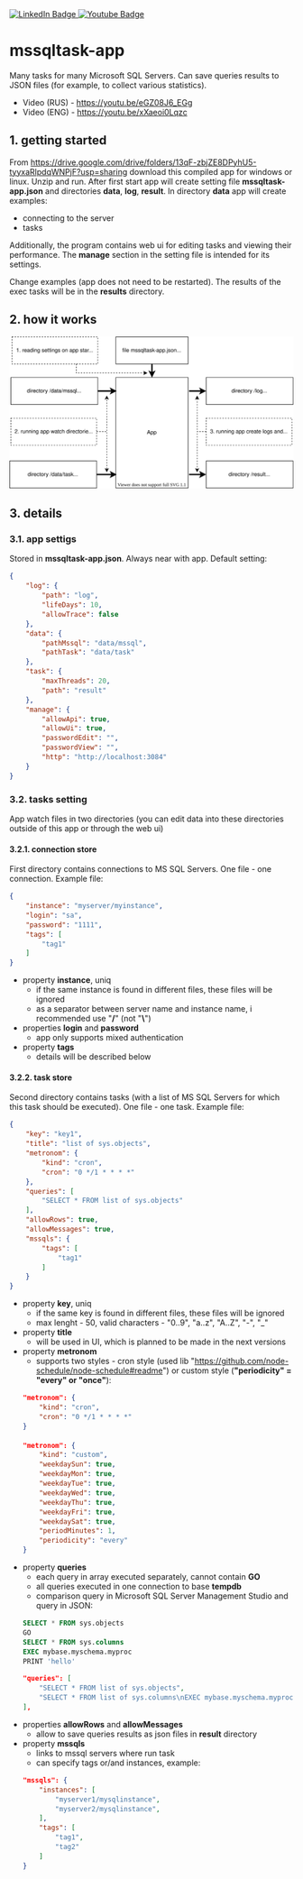 <div id="badges">
  <a href="https://www.linkedin.com/in/vasilev-vitalii/">
    <img src="https://img.shields.io/badge/LinkedIn-blue?style=for-the-badge&logo=linkedin&logoColor=white" alt="LinkedIn Badge"/>
  </a>
  <a href="https://www.youtube.com/channel/UChlSfeGAF1fTDwu6-5b3dnQ">
    <img src="https://img.shields.io/badge/YouTube-red?style=for-the-badge&logo=youtube&logoColor=white" alt="Youtube Badge"/>
  </a>
</div>

# mssqltask-app
Many tasks for many Microsoft SQL Servers.
Can save queries results to JSON files (for example, to collect various statistics).
* Video (RUS) - https://youtu.be/eGZ08J6_EGg
* Video (ENG) - https://youtu.be/xXaeoi0Lqzc

## 1. getting started
From https://drive.google.com/drive/folders/13qF-zbjZE8DPyhU5-tyyxaRlpdqWNPjF?usp=sharing download this compiled app for windows or linux.
Unzip and run. After first start app will create setting file **mssqltask-app.json** and directories **data**, **log**, **result**.
In directory **data** app will create examples:
* connecting to the server
* tasks

Additionally, the program contains web ui for editing tasks and viewing their performance. The **manage** section in the setting file is intended for its settings.

Change examples (app does not need to be restarted). The results of the exec tasks will be in the **results** directory.
## 2. how it works
![how it works](/artifacts/docs/howitwork.svg)
## 3. details
### 3.1. app settigs
Stored in **mssqltask-app.json**. Always near with app. Default setting:
```json
{
    "log": {
        "path": "log",
        "lifeDays": 10,
        "allowTrace": false
    },
    "data": {
        "pathMssql": "data/mssql",
        "pathTask": "data/task"
    },
    "task": {
        "maxThreads": 20,
        "path": "result"
    },
    "manage": {
        "allowApi": true,
        "allowUi": true,
        "passwordEdit": "",
        "passwordView": "",
        "http": "http://localhost:3084"
    }
}
```
### 3.2. tasks setting
App watch files in two directories (you can edit data into these directories outside of this app or through the web ui)
#### 3.2.1. connection store
First directory contains connections to MS SQL Servers. One file - one connection. Example file:
```json
{
    "instance": "myserver/myinstance",
    "login": "sa",
    "password": "1111",
    "tags": [
        "tag1"
    ]
}
```
* property **instance**, uniq
    - if the same instance is found in different files, these files will be ignored
    - as a separator between server name and instance name, i recommended use "**/**" (not "**\\**")
* properties **login** and **password**
    - app only supports mixed authentication
* property **tags**
    - details will be described below

#### 3.2.2. task store
Second directory contains tasks (with a list of MS SQL Servers for which this task should be executed). One file - one task. Example file:
```json
{
    "key": "key1",
    "title": "list of sys.objects",
    "metronom": {
        "kind": "cron",
        "cron": "0 */1 * * * *"
    },
    "queries": [
        "SELECT * FROM list of sys.objects"
    ],
    "allowRows": true,
    "allowMessages": true,
    "mssqls": {
        "tags": [
			"tag1"
		]
    }
}
```
* property **key**, uniq
    - if the same key is found in different files, these files will be ignored
    - max lenght - 50, valid characters - "0..9", "a..z", "A..Z", "-", "_"
* property **title**
    - will be used in UI, which is planned to be made in the next versions
* property **metronom**
    - supports two styles - cron style (used lib "https://github.com/node-schedule/node-schedule#readme") or custom style (**"periodicity" = "every" or "once"**):
    ```json
    "metronom": {
        "kind": "cron",
        "cron": "0 */1 * * * *"
    }

    "metronom": {
        "kind": "custom",
        "weekdaySun": true,
        "weekdayMon": true,
        "weekdayTue": true,
        "weekdayWed": true,
        "weekdayThu": true,
        "weekdayFri": true,
        "weekdaySat": true,
        "periodMinutes": 1,
        "periodicity": "every"
    }
    ```
* property **queries**
    - each query in array executed separately, cannot contain **GO**
    - all queries executed in one connection to base **tempdb**
    - comparison query in Microsoft SQL Server Management Studio and query in JSON:
    ```sql
    SELECT * FROM sys.objects
    GO
    SELECT * FROM sys.columns
    EXEC mybase.myschema.myproc
    PRINT 'hello'
    ```
    ```json
    "queries": [
        "SELECT * FROM list of sys.objects",
        "SELECT * FROM list of sys.columns\nEXEC mybase.myschema.myproc\nPRINT 'hello'",
    ],
    ```
* properties **allowRows** and **allowMessages**
    - allow to save queries results as json files in **result** directory
* property **mssqls**
    - links to mssql servers where run task
    - can specify tags or/and instances, example:
    ```json
    "mssqls": {
        "instances": [
            "myserver1/mysqlinstance",
            "myserver2/mysqlinstance",
        ],
        "tags": [
            "tag1",
            "tag2"
        ]
    }
    ```